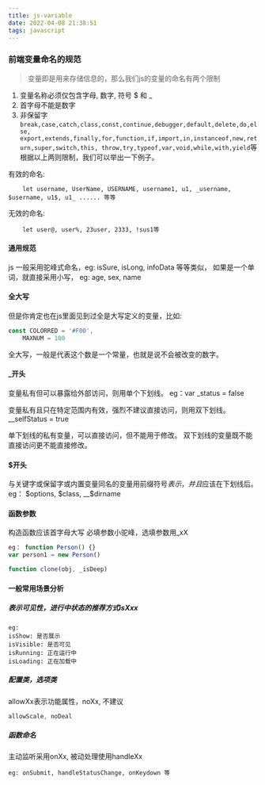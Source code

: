 ```yaml
---
title: js-variable
date: 2022-04-08 21:38:51
tags: javascript
---
```


### 前端变量命名的规范
> 变量即是用来存储信息的，那么我们js的变量的命名有两个限制

1. 变量名称必须仅包含字母, 数字, 符号 $ 和 _
2. 首字母不能是数字 
3. 非保留字
`break,case,catch,class,const,continue,debugger,default,delete,do,else,
export,extends,finally,for,function,if,import,in,instanceof,new,return,super,switch,this,
throw,try,typeof,var,void,while,with,yield`等
根据以上两则限制，我们可以举出一下例子。

有效的命名:
```
    let username, UserName, USERNAME, username1, u1, _username, $username, u1$, u1_ ...... 等等
```

无效的命名:
```
    let user@, user%, 23user, 2333, !sus1等
```

#### 通用规范
js 一般采用驼峰式命名，eg: isSure, isLong, infoData 等等类似， 如果是一个单词，就直接采用小写， eg: age, sex, name
#### 全大写
但是你肯定也在js里面见到过全是大写定义的变量，比如:
```javascript
const COLORRED = '#F00',
    MAXNUM = 100
```

全大写，一般是代表这个数是一个常量，也就是说不会被改变的数字。
#### _开头
变量私有但可以暴露给外部访问，则用单个下划线。
eg：var _status = false

变量私有且只在特定范围内有效，强烈不建议直接访问，则用双下划线。 
__selfStatus = true

单下划线的私有变量，可以直接访问，但不能用于修改。
双下划线的变量既不能直接访问更不能直接修改。

#### $开头
与关键字或保留字或内置变量同名的变量用前缀符号$表示，并且$应该在下划线后。
eg： $options, $class, __$dirname

#### 函数参数
构造函数应该首字母大写
必填参数小驼峰，选填参数用_xX
```javascript
eg： function Person() {}
var person1 = new Person()

function clone(obj, _isDeep)
```

#### 一般常用场景分析

##### 表示可见性，进行中状态的推荐方式isXxx
```
eg: 
isShow: 是否展示
isVisible: 是否可见
isRunning: 正在运行中
isLoading: 正在加载中
```
##### 配置类，选项类
allowXx表示功能属性，noXx, 不建议
```javascript
allowScale, noDeal
```

##### 函数命名
主动监听采用onXx, 被动处理使用handleXx
```
eg: onSubmit, handleStatusChange, onKeydown 等
```
